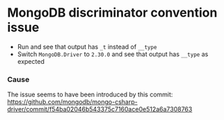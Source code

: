 # MongoDB discriminator convention issue
- Run and see that output has `_t` instead of `__type`
- Switch `MongoDB.Driver` to `2.30.0` and see that output has `__type` as expected

### Cause
The issue seems to have been introduced by this commit: https://github.com/mongodb/mongo-csharp-driver/commit/f54ba02046b543375c7160ace0e512a6a7308763
